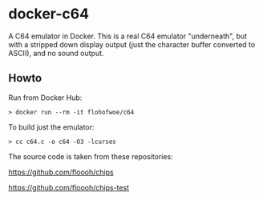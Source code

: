 # docker-c64
A C64 emulator in Docker. This is a real C64 emulator "underneath", but with a
stripped down display output (just the character buffer converted to ASCII),
and no sound output.

## Howto

Run from Docker Hub:

```
> docker run --rm -it flohofwoe/c64
```

To build just the emulator:

```
> cc c64.c -o c64 -O3 -lcurses
```

The source code is taken from these repositories:

https://github.com/floooh/chips

https://github.com/floooh/chips-test
